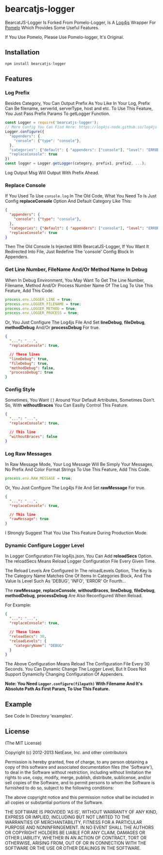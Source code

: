 # bearcatjs-logger

BearcatJS-Logger Is Forked From Pomelo-Logger, Is A [Log4js](https://github.com/nomiddlename/log4js-node) Wrapper For [Pomelo](https://github.com/NetEase/pomelo) Which Provides Some Useful Features.

If You Use Pomelo, Please Use Pomelo-logger, It's Original.

## Installation

```bash
npm install bearcatjs-logger
```

## Features

### Log Prefix

Besides Category, You Can Output Prefix As You Like In Your Log, Prefix Can Be filename, serverId, serverType, host and etc. To Use This Feature, You Just Pass Prefix Params To getLogger Function.

```js
const Logger = require('bearcatjs-logger');
// More Config You Can Find Here: https://log4js-node.github.io/log4js-node/index.html
Logger.configure({
  "appenders": {
    "console": {"type": "console"},
  },
  "categories": {"default": { "appenders": ["console"], "level": "ERROR" }},
  "replaceConsole": true
})
const logger = Logger.getLogger(category, prefix1, prefix2, ...);
```

Log Output Msg Will Output With Prefix Ahead.

### Replace Console

If You Used To Use `console.log` In The Old Code, What You Need To Is Just Config **replaceConsole** Option And Default Category Like This:

```json
{
  "appenders": {
    "console": {"type": "console"},
  },
  "categories": {"default": { "appenders": ["console"], "level": "ERROR" }},
  "replaceConsole": true
}
```

Then The Old Console Is Injected With BearcatJS-Logger, If You Want It Redirected Into File, Just Redefine The 'console' Config Block In Appenders.

### Get Line Number, FileName And/Or Method Name In Debug

When In Debug Environment, You May Want To Get The Line Number, Filename, Method And/Or Process Number Name Of The Log To Use This Feature, Add This Code.

```js
process.env.LOGGER_LINE = true;
process.env.LOGGER_FILENAME = true;
process.env.LOGGER_METHOD = true;
process.env.LOGGER_PROCESS = true;
```

Or, You Just Configure The Log4js File And Set **lineDebug**, **fileDebug**, **methodDebug** And/Or **processDebug** For true.

```json
{
  "...": "...",
  "replaceConsole": true,

  // These lines
  "lineDebug": true,
  "fileDebug": true,
  "methodDebug": false,
  "processDebug": true
}
```

### Config Style

Sometimes, You Want `[]` Around Your Default Artributes, Sometimes Don't. So, With **withoutBraces** You Can Easilly Control This Feature.

```json
{
  "...": "...",
  "replaceConsole": true,

  // This line
  "withoutBraces": false
}
```

### Log Raw Messages

In Raw Message Mode, Your Log Message Will Be Simply Your Messages, No Prefix And Color Format Strings To Use This Feature, Add This Code.

```js
process.env.RAW_MESSAGE = true;
```

Or, You Just Configure The Log4js File And Set **rawMessage** For true.

```json
{
  "...": "...",
  "replaceConsole": true,

  // This line
  "rawMessage": true
}
```

I Strongly Suggest That You Use This Feature During Production Mode.

### Dynamic Configure Logger Level

In Logger Configuration File log4js.json, You Can Add **reloadSecs** Option. The reloadSecs Means Reload Logger Configuration File Every Given Time.

The Reload Levels Are Configured In The reloadLevels Option, The Key Is The Category Name Matches One Of Items In Categories Block, And The Value Is Level Such As 'DEBUG', 'INFO', 'ERROR' Or Fourth...

The **rawMessage**, **replaceConsole**, **withoutBraces**, **lineDebug**, **fileDebug**, **methodDebug**, **processDebug** Are Also Reconfigured When Reload.

For Example:

```json
{
  "...": "...",
  "replaceConsole": true,

  // These lines
  "reloadSecs": 30,
  "reloadLevels": {
    "categoryName": "DEBUG"
  }
}
```

The Above Configuration Means Reload The Configuration File Every 30 Seconds. You Can Dynamic Change The Logger Level, But It Does Not Support Dynamiclly Changing Configuration Of Appenders.

**Note: You Need `Logger.configure(filepath)` With Filename And It's Absolute Path As First Param, To Use This Feature.**

## Example

See Code In Directory 'examples'.

## License

(The MIT License)

Copyright (c) 2012-2013 NetEase, Inc. and other contributors

Permission is hereby granted, free of charge, to any person obtaining
a copy of this software and associated documentation files (the
'Software'), to deal in the Software without restriction, including
without limitation the rights to use, copy, modify, merge, publish,
distribute, sublicense, and/or sell copies of the Software, and to
permit persons to whom the Software is furnished to do so, subject to
the following conditions:

The above copyright notice and this permission notice shall be
included in all copies or substantial portions of the Software.

THE SOFTWARE IS PROVIDED 'AS IS', WITHOUT WARRANTY OF ANY KIND,
EXPRESS OR IMPLIED, INCLUDING BUT NOT LIMITED TO THE WARRANTIES OF
MERCHANTABILITY, FITNESS FOR A PARTICULAR PURPOSE AND NONINFRINGEMENT.
IN NO EVENT SHALL THE AUTHORS OR COPYRIGHT HOLDERS BE LIABLE FOR ANY
CLAIM, DAMAGES OR OTHER LIABILITY, WHETHER IN AN ACTION OF CONTRACT,
TORT OR OTHERWISE, ARISING FROM, OUT OF OR IN CONNECTION WITH THE
SOFTWARE OR THE USE OR OTHER DEALINGS IN THE SOFTWARE.
